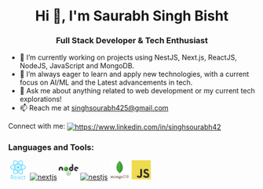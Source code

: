 <h1 align="center">Hi 👋, I'm Saurabh Singh Bisht</h1>
<h3 align="center">Full Stack Developer & Tech Enthusiast</h3>


- 🔭 I’m currently working on projects using NestJS, Next.js, ReactJS, NodeJS, JavaScript and MongoDB.
- 🌱 I’m always eager to learn and apply new technologies, with a current focus on AI/ML and the Latest advancements in tech.
- 💬 Ask me about anything related to web development or my current tech explorations!
- 📫 Reach me at singhsourabh425@gmail.com

Connect with me:
<a href="https://www.linkedin.com/in/singhsourabh42" target="blank"><img align="center" src="https://raw.githubusercontent.com/rahuldkjain/github-profile-readme-generator/master/src/images/icons/Social/linked-in-alt.svg" alt="https://www.linkedin.com/in/singhsourabh42" height="30" width="40" /></a>


<h3 align="left">Languages and Tools:</h3>
<p align="left">
<a href="https://reactjs.org/" target="_blank"><img src="https://raw.githubusercontent.com/devicons/devicon/master/icons/react/react-original-wordmark.svg" alt="react" width="40" height="40"/></a>
<a href="https://nextjs.org/" target="_blank"><img src="https://cdn.worldvectorlogo.com/logos/nextjs-2.svg" alt="nextjs" width="40" height="40"/></a>
<a href="https://nodejs.org" target="_blank"><img src="https://raw.githubusercontent.com/devicons/devicon/master/icons/nodejs/nodejs-original-wordmark.svg" alt="nodejs" width="40" height="40"/></a>
<a href="https://nestjs.com/" target="_blank"><img src="https://nestjs.com/img/logo_text.svg" alt="nestjs" width="40" height="40"/></a>
<a href="https://www.mongodb.com/" target="_blank"><img src="https://raw.githubusercontent.com/devicons/devicon/master/icons/mongodb/mongodb-original-wordmark.svg" alt="mongodb" width="40" height="40"/></a>
<a href="https://www.javascript.com/" target="_blank"><img src="https://raw.githubusercontent.com/devicons/devicon/master/icons/javascript/javascript-original.svg" alt="javascript" width="40" height="40"/></a>
</p>
